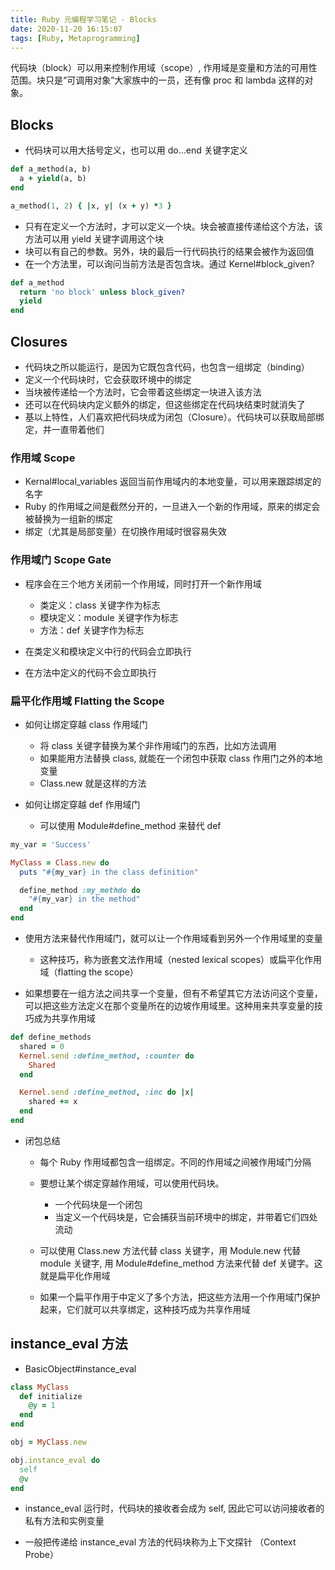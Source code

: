 ```yaml
---
title: Ruby 元编程学习笔记 - Blocks
date: 2020-11-20 16:15:07
tags: [Ruby, Metaprogramming]
---
```


代码块（block）可以用来控制作用域（scope）, 作用域是变量和方法的可用性范围。块只是“可调用对象”大家族中的一员，还有像 proc 和 lambda 这样的对象。

<!--more-->

## Blocks

- 代码块可以用大括号定义，也可以用 do...end 关键字定义

```ruby
def a_method(a, b)
  a + yield(a, b)
end

a_method(1, 2) { |x, y| (x + y) *3 }
```

- 只有在定义一个方法时，才可以定义一个块。块会被直接传递给这个方法，该方法可以用 yield 关键字调用这个块
- 块可以有自己的参数。另外，块的最后一行代码执行的结果会被作为返回值
- 在一个方法里，可以询问当前方法是否包含块。通过 Kernel#block_given?

```ruby
def a_method
  return 'no block' unless block_given?
  yield
end
```

## Closures

- 代码块之所以能运行，是因为它既包含代码，也包含一组绑定（binding）
- 定义一个代码块时，它会获取环境中的绑定
- 当块被传递给一个方法时，它会带着这些绑定一块进入该方法
- 还可以在代码块内定义额外的绑定，但这些绑定在代码块结束时就消失了
- 基以上特性，人们喜欢把代码块成为闭包（Closure）。代码块可以获取局部绑定，并一直带着他们

### 作用域 Scope

- Kernal#local_variables 返回当前作用域内的本地变量，可以用来跟踪绑定的名字
- Ruby 的作用域之间是截然分开的，一旦进入一个新的作用域，原来的绑定会被替换为一组新的绑定
- 绑定（尤其是局部变量）在切换作用域时很容易失效

### 作用域门 Scope Gate

- 程序会在三个地方关闭前一个作用域，同时打开一个新作用域
  - 类定义：class 关键字作为标志
  - 模块定义：module 关键字作为标志
  - 方法：def 关键字作为标志

- 在类定义和模块定义中行的代码会立即执行
- 在方法中定义的代码不会立即执行

### 扁平化作用域  Flatting the Scope

- 如何让绑定穿越 class 作用域门
  - 将 class 关键字替换为某个非作用域门的东西，比如方法调用
  - 如果能用方法替换 class, 就能在一个闭包中获取 class 作用门之外的本地变量
  - Class.new 就是这样的方法

- 如何让绑定穿越 def 作用域门
  - 可以使用 Module#define_method 来替代 def

```ruby
my_var = 'Success'

MyClass = Class.new do
  puts "#{my_var} in the class definition"

  define_method :my_methdo do
    "#{my_var} in the method"
  end
end
```

- 使用方法来替代作用域门，就可以让一个作用域看到另外一个作用域里的变量
  - 这种技巧，称为嵌套文法作用域（nested lexical scopes）或扁平化作用域（flatting the scope）

- 如果想要在一组方法之间共享一个变量，但有不希望其它方法访问这个变量，可以把这些方法定义在那个变量所在的边坡作用域里。这种用来共享变量的技巧成为共享作用域

```ruby
def define_methods
  shared = 0
  Kernel.send :define_method, :counter do
    Shared
  end

  Kernel.send :define_method, :inc do |x|
    shared += x
  end
end
```

- 闭包总结
  - 每个 Ruby 作用域都包含一组绑定。不同的作用域之间被作用域门分隔
  - 要想让某个绑定穿越作用域，可以使用代码块。
    - 一个代码块是一个闭包
    - 当定义一个代码块是，它会捕获当前环境中的绑定，并带着它们四处流动
  - 可以使用 Class.new 方法代替 class 关键字，用 Module.new 代替 module 关键字, 用 Module#define_method 方法来代替 def 关键字。这就是扁平化作用域

  - 如果一个扁平作用于中定义了多个方法，把这些方法用一个作用域门保护起来，它们就可以共享绑定，这种技巧成为共享作用域

## instance_eval 方法

- BasicObject#instance_eval

```ruby
class MyClass
  def initialize
    @y = 1
  end
end

obj = MyClass.new

obj.instance_eval do
  self
  @v
end
```

- instance_eval 运行时，代码块的接收者会成为 self, 因此它可以访问接收者的私有方法和实例变量

- 一般把传递给 instance_eval 方法的代码块称为上下文探针 （Context Probe）
